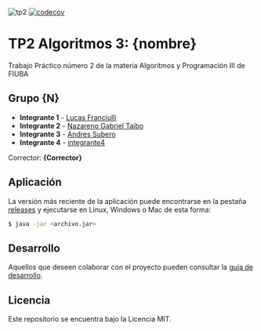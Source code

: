 ![tp2](https://github.com/Chuleeta/algo3_tp2/actions/workflows/build.yml/badge.svg) [![codecov](https://codecov.io/gh/Chuleeta/algo3_tp2/branch/master/graph/badge.svg)](https://codecov.io/gh/Chuleeta/algo3_tp2)

# TP2 Algoritmos 3: {nombre} 

Trabajo Práctico número 2 de la materia Algoritmos y Programación III de FIUBA

## Grupo {N}

* **Integrante 1** - [Lucas Franciulli](https://github.com/Chuleeta)
* **Integrante 2** - [Nazareno Gabriel Taibo](https://github.com/PMNaza)
* **Integrante 3** - [Andres Subero](https://github.com/Andressubero)
* **Integrante 4** - [integrante4](https://github.com/integrante4)

Corrector: **{Corrector}**

## Aplicación

La versión más reciente de la aplicación puede encontrarse en la pestaña [releases](https://github.com/Chuleeta/algo3_tp2/releases/latest) y ejecutarse en Linux, Windows o Mac de esta forma:

```bash
$ java -jar <archivo.jar>
```

## Desarrollo

Aquellos que deseen colaborar con el proyecto pueden consultar la [guía de desarrollo](./docs/Desarrollo.md).

## Licencia

Este repositorio se encuentra bajo la Licencia MIT.
